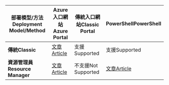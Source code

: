 | <span data-ttu-id="f846b-101">**部署模型/方法**</span><span class="sxs-lookup"><span data-stu-id="f846b-101">**Deployment Model/Method**</span></span> | <span data-ttu-id="f846b-102">**Azure 入口網站**</span><span class="sxs-lookup"><span data-stu-id="f846b-102">**Azure Portal**</span></span> | <span data-ttu-id="f846b-103">**傳統入口網站**</span><span class="sxs-lookup"><span data-stu-id="f846b-103">**Classic Portal**</span></span> | <span data-ttu-id="f846b-104">**PowerShell**</span><span class="sxs-lookup"><span data-stu-id="f846b-104">**PowerShell**</span></span> |
| --- | --- | --- | --- |
| <span data-ttu-id="f846b-105">**傳統**</span><span class="sxs-lookup"><span data-stu-id="f846b-105">**Classic**</span></span> |[<span data-ttu-id="f846b-106">文章</span><span class="sxs-lookup"><span data-stu-id="f846b-106">Article</span></span>](../articles/vpn-gateway/vpn-gateway-howto-point-to-site-classic-azure-portal.md) |<span data-ttu-id="f846b-107">支援</span><span class="sxs-lookup"><span data-stu-id="f846b-107">Supported</span></span> |<span data-ttu-id="f846b-108">支援</span><span class="sxs-lookup"><span data-stu-id="f846b-108">Supported</span></span> |
| <span data-ttu-id="f846b-109">**資源管理員**</span><span class="sxs-lookup"><span data-stu-id="f846b-109">**Resource Manager**</span></span> |[<span data-ttu-id="f846b-110">文章</span><span class="sxs-lookup"><span data-stu-id="f846b-110">Article</span></span>](../articles/vpn-gateway/vpn-gateway-howto-point-to-site-resource-manager-portal.md) |<span data-ttu-id="f846b-111">不支援</span><span class="sxs-lookup"><span data-stu-id="f846b-111">Not Supported</span></span> |[<span data-ttu-id="f846b-112">文章</span><span class="sxs-lookup"><span data-stu-id="f846b-112">Article</span></span>](../articles/vpn-gateway/vpn-gateway-howto-point-to-site-rm-ps.md) |

